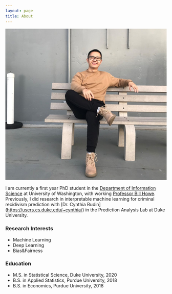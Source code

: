 ```yaml
---
layout: page
title: About
---
```


![plot](/assets/img/selfie.jpg)

I am currently a first year PhD student in the [Department of Information Science](https://ischool.uw.edu/) at University of Washington, with working [Professor Bill Howe](https://faculty.washington.edu/billhowe/). Previously, I did research in interpretable machine learning for criminal recidivism prediction with [Dr. Cynthia Rudin] (https://users.cs.duke.edu/~cynthia/) in the Prediction Analysis Lab at Duke University.

### Research Interests

- Machine Learning
- Deep Learning
- Bias&Fairness

### Education

- M.S. in Statistical Science, Duke University, 2020
- B.S. in Applied Statistics, Purdue University, 2018
- B.S. in Economics, Purdue University, 2018
